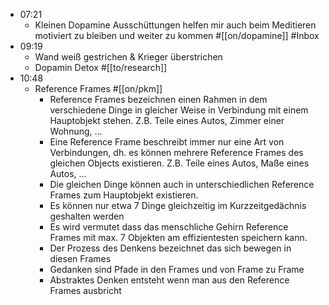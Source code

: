 - 07:21
	- Kleinen Dopamine Ausschüttungen helfen mir auch beim Meditieren motiviert zu bleiben und weiter zu kommen #[[on/dopamine]] #Inbox
- 09:19
	- Wand weiß gestrichen & Krieger überstrichen
	- Dopamin Detox #[[to/research]]
- 10:48
	- Reference Frames #[[on/pkm]]
		- Reference Frames bezeichnen einen Rahmen in dem verschiedene Dinge in gleicher Weise in Verbindung mit einem Hauptobjekt stehen. Z.B. Teile eines Autos, Zimmer einer Wohnung, ...
		- Eine Reference Frame beschreibt immer nur eine Art von Verbindungen, dh. es können mehrere Reference Frames des gleichen Objects existieren. Z.B. Teile eines Autos, Maße eines Autos, ...
		- Die gleichen Dinge können auch in unterschiedlichen Reference Frames zum Hauptobjekt existieren.
		- Es können nur etwa 7 Dinge gleichzeitig im Kurzzeitgedächnis geshalten werden
		- Es wird vermutet dass das menschliche Gehirn Reference Frames mit max. 7 Objekten am effizientesten speichern kann.
		- Der Prozess des Denkens bezeichnet das sich bewegen in diesen Frames
		- Gedanken sind Pfade in den Frames und von Frame zu Frame
		- Abstraktes Denken entsteht wenn man aus den Reference Frames ausbricht